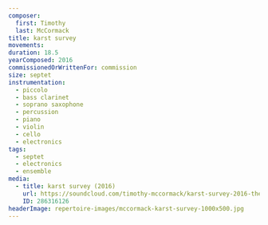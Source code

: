 ```yaml
---
composer:
  first: Timothy
  last: McCormack
title: karst survey
movements:
duration: 18.5
yearComposed: 2016
commissionedOrWrittenFor: commission
size: septet
instrumentation:
  - piccolo
  - bass clarinet
  - soprano saxophone
  - percussion
  - piano
  - violin
  - cello
  - electronics
tags:
  - septet
  - electronics
  - ensemble
media:
  - title: karst survey (2016)
    url: https://soundcloud.com/timothy-mccormack/karst-survey-2016-the-switch-ensemble
    ID: 286316126
headerImage: repertoire-images/mccormack-karst-survey-1000x500.jpg
---
```

